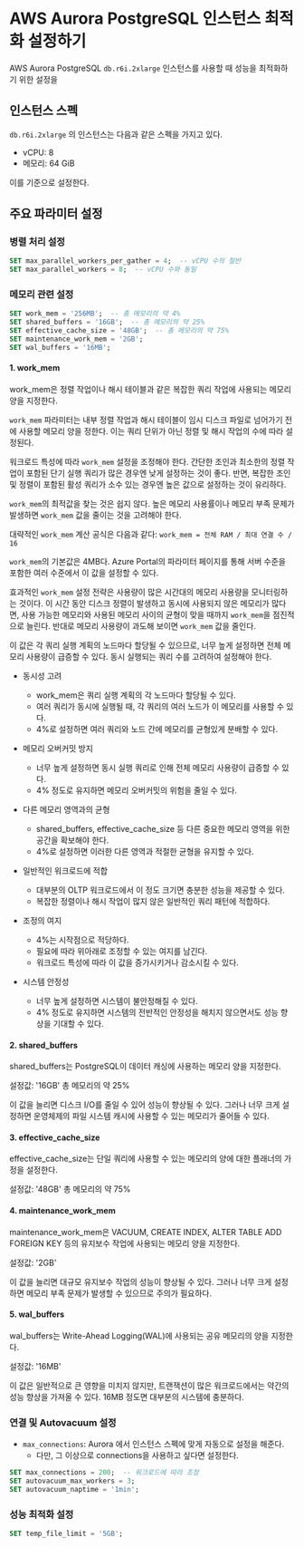 # AWS Aurora PostgreSQL 인스턴스 최적화 설정하기

AWS Aurora PostgreSQL `db.r6i.2xlarge` 인스턴스를 사용할 때 성능을 최적화하기 위한 설정을 

## 인스턴스 스펙

`db.r6i.2xlarge` 의 인스턴스는 다음과 같은 스펙을 가지고 있다.

- vCPU: 8
- 메모리: 64 GiB

이를 기준으로 설정한다.

## 주요 파라미터 설정

### 병렬 처리 설정

```sql
SET max_parallel_workers_per_gather = 4;  -- vCPU 수의 절반
SET max_parallel_workers = 8;  -- vCPU 수와 동일
```

### 메모리 관련 설정

```sql
SET work_mem = '256MB';  -- 총 메모리의 약 4%
SET shared_buffers = '16GB';  -- 총 메모리의 약 25%
SET effective_cache_size = '48GB';  -- 총 메모리의 약 75%
SET maintenance_work_mem = '2GB';
SET wal_buffers = '16MB';
```


#### 1. work_mem
work_mem은 정렬 작업이나 해시 테이블과 같은 복잡한 쿼리 작업에 사용되는 메모리 양을 지정한다.

`work_mem` 파라미터는 내부 정렬 작업과 해시 테이블이 임시 디스크 파일로 넘어가기 전에 사용할 메모리 양을 정한다. 이는 쿼리 단위가 아닌 정렬 및 해시 작업의 수에 따라 설정된다.

워크로드 특성에 따라 `work_mem` 설정을 조정해야 한다. 간단한 조인과 최소한의 정렬 작업이 포함된 단기 실행 쿼리가 많은 경우엔 낮게 설정하는 것이 좋다. 반면, 복잡한 조인 및 정렬이 포함된 활성 쿼리가 소수 있는 경우엔 높은 값으로 설정하는 것이 유리하다.

`work_mem`의 최적값을 찾는 것은 쉽지 않다. 높은 메모리 사용률이나 메모리 부족 문제가 발생하면 `work_mem` 값을 줄이는 것을 고려해야 한다.

대략적인 `work_mem` 계산 공식은 다음과 같다:
`work_mem = 전체 RAM / 최대 연결 수 / 16`

`work_mem`의 기본값은 4MB다. Azure Portal의 파라미터 페이지를 통해 서버 수준을 포함한 여러 수준에서 이 값을 설정할 수 있다.

효과적인 `work_mem` 설정 전략은 사용량이 많은 시간대의 메모리 사용량을 모니터링하는 것이다. 이 시간 동안 디스크 정렬이 발생하고 동시에 사용되지 않은 메모리가 많다면, 사용 가능한 메모리와 사용된 메모리 사이의 균형이 맞을 때까지 `work_mem`을 점진적으로 늘린다. 반대로 메모리 사용량이 과도해 보이면 `work_mem` 값을 줄인다.

이 값은 각 쿼리 실행 계획의 노드마다 할당될 수 있으므로, 너무 높게 설정하면 전체 메모리 사용량이 급증할 수 있다.
동시 실행되는 쿼리 수를 고려하여 설정해야 한다.

- 동시성 고려
  - work_mem은 쿼리 실행 계획의 각 노드마다 할당될 수 있다.
  - 여러 쿼리가 동시에 실행될 때, 각 쿼리의 여러 노드가 이 메모리를 사용할 수 있다.
  - 4%로 설정하면 여러 쿼리와 노드 간에 메모리를 균형있게 분배할 수 있다.

- 메모리 오버커밋 방지
  - 너무 높게 설정하면 동시 실행 쿼리로 인해 전체 메모리 사용량이 급증할 수 있다.
  - 4% 정도로 유지하면 메모리 오버커밋의 위험을 줄일 수 있다.

- 다른 메모리 영역과의 균형
  - shared_buffers, effective_cache_size 등 다른 중요한 메모리 영역을 위한 공간을 확보해야 한다.
  - 4%로 설정하면 이러한 다른 영역과 적절한 균형을 유지할 수 있다.

- 일반적인 워크로드에 적합
  - 대부분의 OLTP 워크로드에서 이 정도 크기면 충분한 성능을 제공할 수 있다.
  - 복잡한 정렬이나 해시 작업이 많지 않은 일반적인 쿼리 패턴에 적합하다.

- 조정의 여지
  - 4%는 시작점으로 적당하다. 
  - 필요에 따라 위아래로 조정할 수 있는 여지를 남긴다.
  - 워크로드 특성에 따라 이 값을 증가시키거나 감소시킬 수 있다.

- 시스템 안정성
  - 너무 높게 설정하면 시스템이 불안정해질 수 있다.
  - 4% 정도로 유지하면 시스템의 전반적인 안정성을 해치지 않으면서도 성능 향상을 기대할 수 있다.

#### 2. shared_buffers
shared_buffers는 PostgreSQL이 데이터 캐싱에 사용하는 메모리 양을 지정한다.

설정값: '16GB'
총 메모리의 약 25%

이 값을 늘리면 디스크 I/O를 줄일 수 있어 성능이 향상될 수 있다.
그러나 너무 크게 설정하면 운영체제의 파일 시스템 캐시에 사용할 수 있는 메모리가 줄어들 수 있다.

#### 3. effective_cache_size
effective_cache_size는 단일 쿼리에 사용할 수 있는 메모리의 양에 대한 플래너의 가정을 설정한다.

설정값: '48GB'
총 메모리의 약 75%


#### 4. maintenance_work_mem
maintenance_work_mem은 VACUUM, CREATE INDEX, ALTER TABLE ADD FOREIGN KEY 등의 유지보수 작업에 사용되는 메모리 양을 지정한다.

설정값: '2GB'

이 값을 늘리면 대규모 유지보수 작업의 성능이 향상될 수 있다.
그러나 너무 크게 설정하면 메모리 부족 문제가 발생할 수 있으므로 주의가 필요하다.

#### 5. wal_buffers
wal_buffers는 Write-Ahead Logging(WAL)에 사용되는 공유 메모리의 양을 지정한다.

설정값: '16MB'

이 값은 일반적으로 큰 영향을 미치지 않지만, 트랜잭션이 많은 워크로드에서는 약간의 성능 향상을 가져올 수 있다.
16MB 정도면 대부분의 시스템에 충분하다.

### 연결 및 Autovacuum 설정

- `max_connections`: Aurora 에서 인스턴스 스펙에 맞게 자동으로 설정을 해준다.
  - 다만, 그 이상으로 connections을 사용하고 싶다면 설정한다.
 
```sql
SET max_connections = 200;  -- 워크로드에 따라 조정
SET autovacuum_max_workers = 3;
SET autovacuum_naptime = '1min';
```

### 성능 최적화 설정

```sql
SET temp_file_limit = '5GB';
```